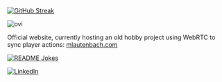 [![GitHub Streak](https://streak-stats.demolab.com/?user=m-lautenbach&mode=weekly&theme=dark)](https://git.io/streak-stats)

<img src="https://github-readme-stats.vercel.app/api/top-langs?username=m-lautenbach&layout=compact&show_icons=true&locale=en&theme=dark" alt="ovi" />

Official website, currently hosting an old hobby project using WebRTC to sync player actions: [mlautenbach.com](https://mlautenbach.com)

<a href="https://readme-jokes.vercel.app"><img align="center" src="https://readme-jokes.vercel.app/api" alt="README Jokes"></a>

<a href="https://www.linkedin.com/in/mlautenb/" target="_blank"><img src="https://img.shields.io/badge/LinkedIn-%230077B5.svg?&style=flat-square&logo=linkedin&logoColor=white" alt="LinkedIn"></a>
